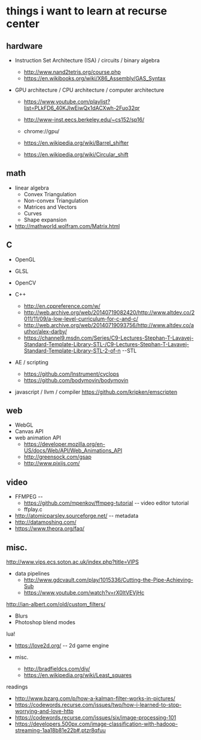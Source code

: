 # things i want to learn at recurse center

hardware
-----
- Instruction Set Architecture (ISA) / circuits / binary algebra
  - http://www.nand2tetris.org/course.php
  - https://en.wikibooks.org/wiki/X86_Assembly/GAS_Syntax

- GPU architecture / CPU architecture / computer architecture
  - https://www.youtube.com/playlist?list=PLkFD6_40KJIwEiwQx1dACXwh-2Fuo32qr
  - http://www-inst.eecs.berkeley.edu/~cs152/sp16/
  - chrome://gpu/

  - https://en.wikipedia.org/wiki/Barrel_shifter
  - https://en.wikipedia.org/wiki/Circular_shift

math
-----
- linear algebra
  - Convex Triangulation
  - Non-convex Triangulation 
  - Matrices and Vectors
  - Curves
  - Shape expansion
- http://mathworld.wolfram.com/Matrix.html

C
-----
- OpenGL
- GLSL
- OpenCV
- C++
  - http://en.cppreference.com/w/
  - http://web.archive.org/web/20140719082420/http://www.altdev.co/2011/11/09/a-low-level-curriculum-for-c-and-c/
  - http://web.archive.org/web/20140719093756/http://www.altdev.co/author/alex-darby/
  - https://channel9.msdn.com/Series/C9-Lectures-Stephan-T-Lavavej-Standard-Template-Library-STL-/C9-Lectures-Stephan-T-Lavavej-Standard-Template-Library-STL-2-of-n --STL

- AE / scripting
  - https://github.com/Instrument/cyclops
  - https://github.com/bodymovin/bodymovin

- javascript / llvm / compiler
https://github.com/kripken/emscripten

web
----
- WebGL
- Canvas API
- web animation API
  - https://developer.mozilla.org/en-US/docs/Web/API/Web_Animations_API
  - http://greensock.com/gsap
  - http://www.pixijs.com/

video
----
  - FFMPEG -- 
    - https://github.com/mpenkov/ffmpeg-tutorial -- video editor tutorial
    - ffplay.c
  - http://atomicparsley.sourceforge.net/ -- metadata
  - http://datamoshing.com/
  - https://www.theora.org/faq/

misc.
----
http://www.vips.ecs.soton.ac.uk/index.php?title=VIPS

- data pipelines
  - http://www.gdcvault.com/play/1015336/Cutting-the-Pipe-Achieving-Sub
  - https://www.youtube.com/watch?v=rX0ItVEVjHc

http://ian-albert.com/old/custom_filters/
  - Blurs
  - Photoshop blend modes
  
lua!
  - https://love2d.org/ -- 2d game engine

- misc.
  - http://bradfieldcs.com/diy/
  - https://en.wikipedia.org/wiki/Least_squares

readings
- http://www.bzarg.com/p/how-a-kalman-filter-works-in-pictures/
- https://codewords.recurse.com/issues/two/how-i-learned-to-stop-worrying-and-love-http
- https://codewords.recurse.com/issues/six/image-processing-101
- https://developers.500px.com/image-classification-with-hadoop-streaming-1aa18b81e22b#.ptzr8qfuu
